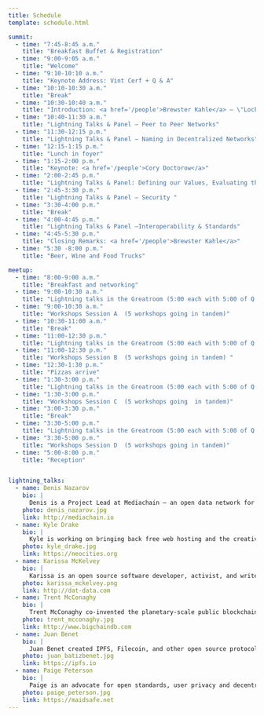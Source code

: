 ```yaml
---
title: Schedule
template: schedule.html

summit:
  - time: "7:45-8:45 a.m."
    title: "Breakfast Buffet & Registration"
  - time: "9:00-9:05 a.m."
    title: "Welcome"
  - time: "9:10-10:10 a.m."
    title: "Keynote Address: Vint Cerf + Q & A"
  - time: "10:10-10:30 a.m."
    title: "Break"
  - time: "10:30-10:40 a.m."
    title: "Introduction: <a href='/people'>Brewster Kahle</a> – \"Locking the Web Open\""
  - time: "10:40-11:30 a.m."
    title: "Lightning Talks & Panel – Peer to Peer Networks"
  - time: "11:30-12:15 p.m."
    title: "Lightning Talks & Panel – Naming in Decentralized Networks"
  - time: "12:15-1:15 p.m."
    title: "Lunch in foyer"
  - time: "1:15-2:00 p.m."
    title: "Keynote: <a href='/people'>Cory Doctorow</a>"
  - time: "2:00-2:45 p.m."
    title: "Lightning Talks & Panel: Defining our Values, Evaluating the Risks "
  - time: "2:45-3:30 p.m."
    title: "Lightning Talks & Panel – Security "
  - time: "3:30-4:00 p.m."
    title: "Break"
  - time: "4:00-4:45 p.m."
    title: "Lightning Talks & Panel –Interoperability & Standards"
  - time: "4:45-5:30 p.m."
    title: "Closing Remarks: <a href='/people'>Brewster Kahle</a>"
  - time: "5:30 -8:00 p.m."
    title: "Beer, Wine and Food Trucks"

meetup:
  - time: "8:00-9:00 a.m."
    title: "Breakfast and networking"
  - time: "9:00-10:30 a.m."
    title: "Lightning talks in the Greatroom (5:00 each with 5:00 of Q & A)"
  - time: "9:00-10:30 a.m."
    title: "Workshops Session A  (5 workshops going in tandem)"
  - time: "10:30-11:00 a.m."
    title: "Break"
  - time: "11:00-12:30 p.m."
    title: "Lightning talks in the Greatroom (5:00 each with 5:00 of Q & A)"
  - time: "11:00-12:30 p.m."
    title: "Workshops Session B  (5 workshops going in tandem) "
  - time: "12:30-1:30 p.m."
    title: "Pizzas arrive"
  - time: "1:30-3:00 p.m."
    title: "Lightning talks in the Greatroom (5:00 each with 5:00 of Q & A)"
  - time: "1:30-3:00 p.m."
    title: "Workshops Session C  (5 workshops going  in tandem)"
  - time: "3:00-3:30 p.m."
    title: "Break"
  - time: "3:30-5:00 p.m."
    title: "Lightning talks in the Greatroom (5:00 each with 5:00 of Q & A)"
  - time: "3:30-5:00 p.m."
    title: "Workshops Session D  (5 workshops going in tandem)"
  - time: "5:00-8:00 p.m."
    title: "Reception"


lightning_talks:
  - name: Denis Nazarov
    bio: |
      Denis is a Project Lead at Mediachain — an open data network for creative works--a blockchain-based metadata platform that uses machine learning to turn media into an information transmitter.
    photo: denis_nazarov.jpg
    link: http://mediachain.io
  - name: Kyle Drake
    bio: |
      Kyle is working on bringing back free web hosting and the creative, independent web. His company Neocities was one of the first sites to implement distributed web tech and we want to expand it to support even more.
    photo: kyle_drake.jpg
    link: https://neocities.org
  - name: Karissa McKelvey
    bio: |
      Karissa is an open source software developer, activist, and writer supporting the equitable web. She works on Dat, an open source, decentralized data tool for distributing datasets small and large.
    photo: karissa_mckelvey.png
    link: http://dat-data.com
  - name: Trent McConaghy
    bio: |
      Trent McConaghy co-invented the planetary-scale public blockchain IPDB, its underlying tech BigchainDB, and the creators-first IP service ascribe
    photo: trent_mcconaghy.jpg
    link: http://www.bigchaindb.com
  - name: Juan Benet
    bio: |
      Juan Benet created IPFS, Filecoin, and other open source protocols. He is the founder of Protocol Labs, a company improving how the internet works.
    photo: juan_batizbenet.jpg
    link: https://ipfs.io
  - name: Paige Peterson
    bio: |
      Paige is an advocate for open standards, user privacy and decentralized technologies and works at Scotland-based company, MaidSafe which is building a peer-to-peer Internet stemming from similar principles within natural systems
    photo: paige_peterson.jpg
    link: https://maidsafe.net
---
```

